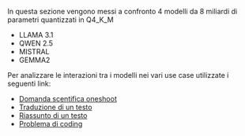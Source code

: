 In questa sezione vengono messi a confronto 4 modelli da 8 miliardi di parametri quantizzati in Q4_K_M

- LLAMA 3.1
- QWEN 2.5
- MISTRAL
- GEMMA2

Per analizzare le interazioni tra i modelli nei vari use case utilizzate i seguenti link:

- [Domanda scentifica oneshoot](https://it-alian.github.io/4LLM/8B%20CHALLENGE/oneshoot_llm_interaction.htm)
- [Traduzione di un testo](https://it-alian.github.io/4LLM/8B%20CHALLENGE/translate_llm_interaction.htm)
- [Riassunto di un testo](https://it-alian.github.io/4LLM/8B%20CHALLENGE/summary_llm_interaction.htm)
- [Problema di coding](https://it-alian.github.io/4LLM/8B%20CHALLENGE/coding_llm_interaction.htm)
